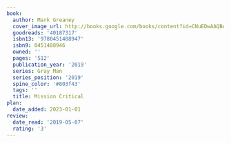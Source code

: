 ```yaml
---
book:
  author: Mark Greaney
  cover_image_url: http://books.google.com/books/content?id=CNuEDwAAQBAJ&printsec=frontcover&img=1&zoom=1&edge=curl&source=gbs_api
  goodreads: '40187317'
  isbn13: '9780451488947'
  isbn9: 0451488946
  owned: ''
  pages: '512'
  publication_year: '2019'
  series: Gray Man
  series_position: '2019'
  spine_color: '#803f43'
  tags: ''
  title: Mission Critical
plan:
  date_added: 2023-01-01
review:
  date_read: '2019-05-07'
  rating: '3'
---
```

